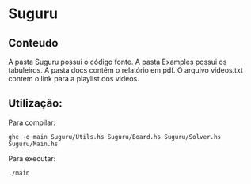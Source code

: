 # Suguru

## Conteudo 

A pasta Suguru possui o código fonte.
A pasta Examples possui os tabuleiros.
A pasta docs contém o relatório em pdf. 
O arquivo videos.txt contem o link para a playlist dos videos.

## Utilização:

Para compilar:

```shell
ghc -o main Suguru/Utils.hs Suguru/Board.hs Suguru/Solver.hs Suguru/Main.hs
```

Para executar:

```shell
./main
```
